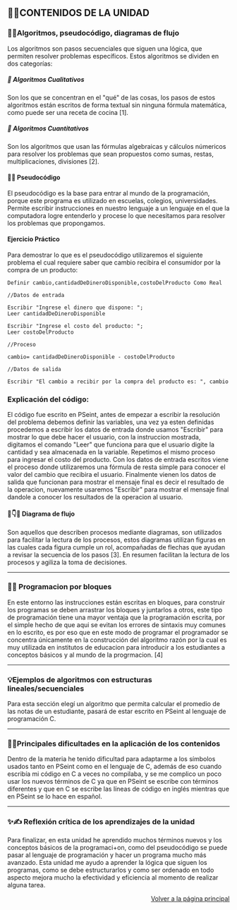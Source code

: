 ## 💾📝CONTENIDOS DE LA UNIDAD

### 🚪🧠Algoritmos, pseudocódigo, diagramas de flujo

Los algoritmos son pasos secuenciales que siguen una lógica, que permiten resolver problemas específicos.
Estos algoritmos se dividen en dos categorías: 

##### 🔡 Algoritmos Cualitativos

Son los que se concentran en el "qué" de las cosas, los pasos de estos algoritmos están escritos de forma textual sin ninguna fórmula matemática, como puede ser una receta de cocina [1].

##### 🔢 Algoritmos Cuantitativos

Son los algoritmos que usan las fórmulas algebraicas y cálculos númericos para resolver los problemas que sean propuestos como sumas, restas, multiplicaciones, divisiones [2].

#### 📝🧠 Pseudocódigo 

El pseudocódigo es la base para entrar al mundo de la programación, porque este programa es utilizado en escuelas, colegios, universidades. Permite escribir instrucciones en nuestro lenguaje a un lenguaje en el que la computadora logre entenderlo y procese lo que necesitamos para resolver los problemas que propongamos.

#### Ejercicio Práctico

Para demostrar lo que es el pseudocódigo utilizaremos el siguiente problema el cual requiere saber que cambio recibira el consumidor por la compra de un producto:
	
	Definir cambio,cantidadDeDineroDisponible,costoDelProducto Como Real
	
	//Datos de entrada
	
	Escribir "Ingrese el dinero que dispone: ";
	Leer cantidadDeDineroDisponible
	
	Escribir "Ingrese el costo del producto: ";
	Leer costoDelProducto
	
	//Proceso 
	
	cambio= cantidadDeDineroDisponible - costoDelProducto
	
	//Datos de salida
	
	Escribir "El cambio a recibir por la compra del producto es: ", cambio
	

### Explicación del código:

El código fue escrito en PSeint, antes de empezar a escribir la resolución del problema debemos definir las variables, una vez ya esten definidas procedemos a escribir los datos de entrada donde usamos "Escribir" para mostrar lo que debe hacer el usuario, con la instruccion mostrada, digitamos el comando "Leer" que funciona para que el usuario digite la cantidad y sea almacenada en la variable. Repetimos el mismo proceso para ingresar el costo del producto. Con los datos de entrada escritos viene el proceso donde utilizaremos una fórmula de resta simple para conocer el valor del cambio que recibira el usuario. Finalmente vienen los datos de salida que funcionan para mostrar el mensaje final es decir el resultado de la operacion, nuevamente usaremos "Escribir" para mostrar el mensaje final dandole a conocer los resultados de la operacion al usuario.



#### 💠👇🌊 Diagrama de flujo

Son aquellos que describen procesos mediante diagramas, son utilizados para facilitar la lectura de los procesos, estos diagramas utilizan figuras en las cuales cada figura cumple un rol, acompañadas de flechas que ayudan a revisar la secuencia de los pasos [3]. En resumen facilitan la lectura de los procesos y agiliza la toma de decisiones. 



---

### 🦺🧱 Programacion por bloques 

En este entorno las instrucciones están escritas en bloques, para construir los programas se deben arrastrar los bloques y juntarlos a otros, este tipo de programación tiene una mayor ventaja que la programación escrita, por el simple hecho de que aqui se evitan los errores de sintaxis muy comunes en lo escrito, es por eso que en este modo de programar el programador se concentra únicamente en la construcción del algoritmo razón por la cual es muy utilizada en institutos de educacion para introducir a los estudiantes a conceptos básicos y al mundo de la progrmacion. [4]



---

### 💡Ejemplos de algoritmos con estructuras lineales/secuenciales

Para esta sección elegí un algoritmo que permita calcular el promedio de las notas de un estudiante, pasará de estar escrito en PSeint al lenguaje de programación C.





---

### 🤔🛑Principales dificultades en la aplicación de los contenidos

Dentro de la materia he tenido dificultad para adaptarme a los símbolos usados tanto en PSeint como en el lenguaje de C, además de eso cuando escribía mi código en C a veces no compilaba, y se me complico un poco usar los nuevos términos de C ya que en PSeint se escribe con términos diferentes y que en C se escribe las líneas de código en inglés mientras que en PSeint se lo hace en español.

---


### ✨✍️ Reflexión crítica de los aprendizajes de la unidad

Para finalizar, en esta unidad he aprendido muchos términos nuevos y los conceptos básicos de la programaci+on, como del pseudocódigo se puede pasar al lenguaje de programación y hacer un programa mucho más avanzado. Esta unidad me ayudo a aprender la lógica que siguen los programas, como se debe estructurarlos y como ser ordenado en todo aspecto mejora mucho la efectividad y eficiencia al momento de realizar alguna tarea.

<p align="right">
  <a href="index.md">Volver a la página principal</a>
</p>

